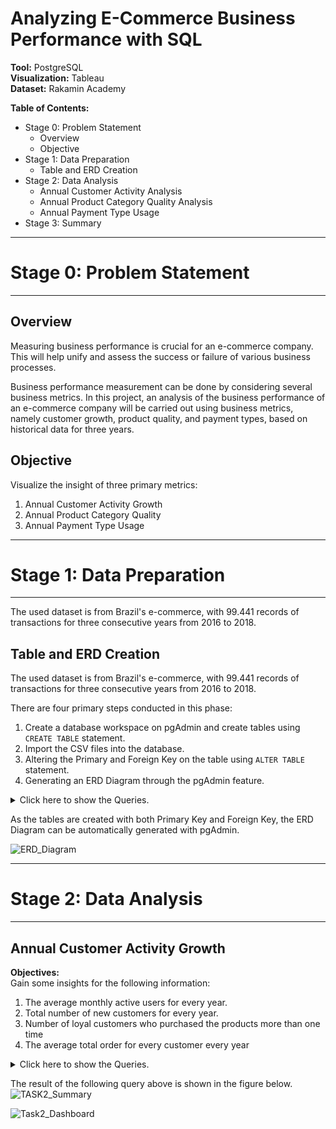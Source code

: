 # **Analyzing E-Commerce Business Performance with SQL**

**Tool:** PostgreSQL<br>
**Visualization:** Tableau<br>
**Dataset:** Rakamin Academy

**Table of Contents:**
- Stage 0: Problem Statement
    - Overview
    - Objective
- Stage 1: Data Preparation
    - Table and ERD Creation
- Stage 2: Data Analysis
    - Annual Customer Activity Analysis
    - Annual Product Category Quality Analysis
    - Annual Payment Type Usage
- Stage 3: Summary

---
# **Stage 0: Problem Statement**
---
## Overview
Measuring business performance is crucial for an e-commerce company. This will help unify and assess the success or failure of various business processes.

Business performance measurement can be done by considering several business metrics. In this project, an analysis of the business performance of an e-commerce company will be carried out using business metrics, namely customer growth, product quality, and payment types, based on historical data for three years.

## Objective
Visualize the insight of three primary metrics:
1. Annual Customer Activity Growth
2. Annual Product Category Quality
3. Annual Payment Type Usage

---
# **Stage 1: Data Preparation**
---
The used dataset is from Brazil's e-commerce, with 99.441 records of transactions for three consecutive years from 2016 to 2018.

## Table and ERD Creation
The used dataset is from Brazil's e-commerce, with 99.441 records of transactions for three consecutive years from 2016 to 2018.

There are four primary steps conducted in this phase:
1. Create a database workspace on pgAdmin and create tables using ```CREATE TABLE``` statement.
2. Import the CSV files into the database.
3. Altering the Primary and Foreign Key on the table using ```ALTER TABLE``` statement.
4. Generating an ERD Diagram through the pgAdmin feature.
<details>
    <summary>Click here to show the Queries.</summary>
    
    ```sql
        CREATE TABLE IF NOT EXISTS public.order_items_dataset
        (
            order_id text COLLATE pg_catalog."default",
            order_item_id integer,
            product_id text COLLATE pg_catalog."default",
            seller_id text COLLATE pg_catalog."default",
            shipping_limit_date timestamp without time zone,
            price double precision,
            freight_value double precision,
            CONSTRAINT "FK_orderitems_orders" FOREIGN KEY (order_id)
                REFERENCES public.orders_dataset (order_id) MATCH SIMPLE
                ON UPDATE CASCADE
                ON DELETE CASCADE
                NOT VALID,
            CONSTRAINT "FK_orderitems_products" FOREIGN KEY (product_id)
                REFERENCES public.products_dataset (product_id) MATCH SIMPLE
                ON UPDATE CASCADE
                ON DELETE CASCADE
                NOT VALID,
            CONSTRAINT "FK_orderitems_sellers" FOREIGN KEY (seller_id)
                REFERENCES public.sellers_dataset (seller_id) MATCH SIMPLE
                ON UPDATE CASCADE
                ON DELETE CASCADE
                NOT VALID
        )
        
        CREATE TABLE IF NOT EXISTS public.sellers_dataset
        (
            seller_id text COLLATE pg_catalog."default" NOT NULL,
            seller_zip_code_prefix integer,
            seller_city text COLLATE pg_catalog."default",
            seller_state text COLLATE pg_catalog."default",
            CONSTRAINT sellers_dataset_pkey PRIMARY KEY (seller_id),
            CONSTRAINT "FK_sellers_geolocations" FOREIGN KEY (seller_zip_code_prefix)
                REFERENCES public.geolocations_dataset (geolocation_zip_code_prefix) MATCH SIMPLE
                ON UPDATE CASCADE
                ON DELETE CASCADE
                NOT VALID
        )

        CREATE TABLE IF NOT EXISTS public.customers_dataset
        (
            customer_id text COLLATE pg_catalog."default" NOT NULL,
            customer_unique_id text COLLATE pg_catalog."default",
            customer_zip_code_prefix integer,
            customer_city text COLLATE pg_catalog."default",
            customer_state text COLLATE pg_catalog."default",
            CONSTRAINT customers_dataset_pkey PRIMARY KEY (customer_id),
            CONSTRAINT "FK_customers_geolocations" FOREIGN KEY (customer_zip_code_prefix)
                REFERENCES public.geolocations_dataset (geolocation_zip_code_prefix) MATCH SIMPLE
                ON UPDATE CASCADE
                ON DELETE CASCADE
                NOT VALID
        )

        CREATE TABLE IF NOT EXISTS public.orders_dataset
        (
            order_id text COLLATE pg_catalog."default" NOT NULL,
            customer_id text COLLATE pg_catalog."default",
            order_status text COLLATE pg_catalog."default",
            order_purchase_timestamp timestamp without time zone,
            order_approved_at timestamp without time zone,
            order_delivered_carrier_date timestamp without time zone,
            order_delivered_customer_date timestamp without time zone,
            order_estimated_delivery_date timestamp without time zone,
            CONSTRAINT orders_dataset_pkey PRIMARY KEY (order_id),
            CONSTRAINT "FK_orders_customers" FOREIGN KEY (customer_id)
                REFERENCES public.customers_dataset (customer_id) MATCH SIMPLE
                ON UPDATE CASCADE
                ON DELETE CASCADE
                NOT VALID
        )
        
        CREATE TABLE IF NOT EXISTS public.reviews_dataset
        (
            review_id text COLLATE pg_catalog."default",
            order_id text COLLATE pg_catalog."default",
            review_score integer,
            review_comment_title text COLLATE pg_catalog."default",
            review_comment_message text COLLATE pg_catalog."default",
            review_creation_date timestamp without time zone,
            review_answer_timestamp timestamp without time zone,
            CONSTRAINT "FK_reviews_orders" FOREIGN KEY (order_id)
                REFERENCES public.orders_dataset (order_id) MATCH SIMPLE
                ON UPDATE CASCADE
                ON DELETE CASCADE
                NOT VALID
        )
    
        CREATE TABLE IF NOT EXISTS public.payments_dataset
        (
            order_id text COLLATE pg_catalog."default",
            payment_sequential integer,
            payment_type text COLLATE pg_catalog."default",
            payment_installments integer,
            payment_value double precision,
            CONSTRAINT "FK_payments_orders" FOREIGN KEY (order_id)
                REFERENCES public.orders_dataset (order_id) MATCH SIMPLE
                ON UPDATE CASCADE
                ON DELETE CASCADE
                NOT VALID
        )

        CREATE TABLE IF NOT EXISTS public.geolocations_dataset
        (
            geolocation_zip_code_prefix integer NOT NULL,
            geolocation_lat double precision,
            geolocation_lng double precision,
            geolocation_city text COLLATE pg_catalog."default",
            geolocation_state text COLLATE pg_catalog."default",
            CONSTRAINT geolocations_dataset_pkey PRIMARY KEY (geolocation_zip_code_prefix)
        )

        CREATE TABLE IF NOT EXISTS public.products_dataset
        (
            product_id text COLLATE pg_catalog."default" NOT NULL,
            product_category_name text COLLATE pg_catalog."default",
            product_name_lenght integer,
            product_description_lenght integer,
            product_photos_qty integer,
            product_weight_g integer,
            product_length_cm integer,
            product_height_cm integer,
            product_width_cm integer,
            CONSTRAINT product_pkey PRIMARY KEY (product_id)
        )

    ``` 
    
</details>

As the tables are created with both Primary Key and Foreign Key, the ERD Diagram can be automatically generated with pgAdmin.

![ERD_Diagram](https://github.com/FluffyArc/eCommerce_Analysis/assets/40890491/69461601-db0d-4a38-9200-7a530c9e5e80)

---
# Stage 2: Data Analysis
---
## Annual Customer Activity Growth
**Objectives:**<br>
Gain some insights for the following information:
1. The average monthly active users for every year.
2. Total number of new customers for every year.
3. Number of loyal customers who purchased the products more than one time
4. The average total order for every customer every year
<details>
    <summary>Click here to show the Queries.</summary>
    
    ```sql
    WITH MAU as(
    Select Round(AVG(Distinct(num_custs)), 2) as avg_num_custs, years
    from (
        Select count(Distinct(cust.customer_unique_id)) as num_custs, 
        Extract(Year from ord.order_purchase_timestamp) as  years from 
        public.orders_dataset as ord JOIN
        public.customers_dataset as cust
        ON cust.customer_id = ord.customer_id
        group by 
        Extract(month from ord.order_purchase_timestamp),
        Extract(year from ord.order_purchase_timestamp)
    ) as ds
    Group by years
    ), 
    
    new_custs as(
    Select count(customer_unique_id) as num_new_custs, years 
    from
    (
        Select cust.customer_unique_id, 
        Min(Extract(Year from ord.order_purchase_timestamp)) as years 
        from public.orders_dataset as ord JOIN
        public.customers_dataset as cust
        ON cust.customer_id = ord.customer_id
        group by 1
    )as ds
    group by 2
    order by 2
    ),
    
    repeat_ord as(
    Select count(num_cust) as num_repear_ord, years from 
    (
        Select 
            cust.customer_unique_id as num_cust,
            Extract(Year from ord.order_purchase_timestamp) as years
        from public.orders_dataset as ord JOIN
        public.customers_dataset as cust
        ON cust.customer_id = ord.customer_id
        group by 1,2
        having count(cust.customer_unique_id) > 1
    ) as ds
    group by 2
    order by 2
    ),
    
    avg_ord as(
    Select Round(AVG(num_ord),3) as avg_num_ord, years from
    (
        Select 
            cust.customer_unique_id, 
            count(ord.order_id) as num_ord,
            Extract(Year from order_purchase_timestamp) as years
        from
        public.customers_dataset as cust JOIN
        public.orders_dataset as ord
        ON cust.customer_id = ord.customer_id
        group by 1,3
    ) as ds
    group by 2
    order by 2
    )
    
    Select 
        a.years,
        a.avg_num_custs, 
        b.num_new_custs, 
        c.num_repear_ord, 
        d.avg_num_ord 
    From 
    MAU a 
    LEFT JOIN new_custs b on a.years = b.years
    LEFT JOIN repeat_ord c on a.years = c.years
    LEFT JOIN avg_ord d on a.years = d.years
    order by 1;
    ```
    
</details>

The result of the following query above is shown in the figure below.
![TASK2_Summary](https://github.com/FluffyArc/eCommerce_Analysis/assets/40890491/e189edc0-2e62-4927-be62-35b624fd6ae9)

![Task2_Dashboard](https://github.com/FluffyArc/eCommerce_Analysis/assets/40890491/b0b53b8a-2fa4-4888-8543-0a4b52d16490)

